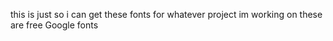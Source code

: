 this is just so i can get these fonts for whatever project im working on
these are free Google fonts
